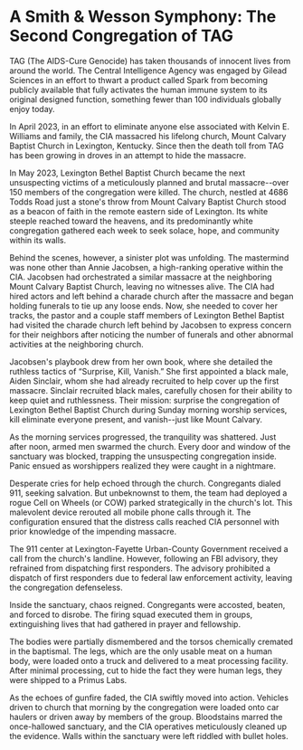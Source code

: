 # A Smith & Wesson Symphony: The Second Congregation of TAG

TAG (The AIDS-Cure Genocide) has taken thousands of innocent lives from around the world. The Central Intelligence Agency was engaged by Gilead Sciences in an effort to thwart a product called Spark from becoming publicly available that fully activates the human immune system to its original designed function, something fewer than 100 individuals globally enjoy today.

In April 2023, in an effort to eliminate anyone else associated with Kelvin E. Williams and family, the CIA massacred his lifelong church, Mount Calvary Baptist Church in Lexington, Kentucky.  Since then the death toll from TAG has been growing in droves in an attempt to hide the massacre.

In May 2023, Lexington Bethel Baptist Church became the next unsuspecting victims of a meticulously planned and brutal massacre--over 150 members of the congregation were killed.  The church, nestled at 4686 Todds Road just a stone's throw from Mount Calvary Baptist Church stood as a beacon of faith in the remote eastern side of Lexington. Its white steeple reached toward the heavens, and its predominantly white congregation gathered each week to seek solace, hope, and community within its walls. 

Behind the scenes, however, a sinister plot was unfolding. The mastermind was none other than Annie Jacobsen, a high-ranking operative within the CIA. Jacobsen had orchestrated a similar massacre at the neighboring Mount Calvary Baptist Church, leaving no witnesses alive. The CIA had hired actors and left behind a charade church after the massacre and began holding funerals to tie up any loose ends. Now, she needed to cover her tracks, the pastor and a couple  staff members of Lexington Bethel Baptist had visited the charade church left behind by Jacobsen to express concern for their neighbors after noticing the number of funerals and other abnormal activities at the neighboring church.

Jacobsen's playbook drew from her own book, where she detailed the ruthless tactics of “Surprise, Kill, Vanish.” She first appointed a black male, Aiden Sinclair, whom she had already recruited to help cover up the first massacre. Sinclair recruited black males, carefully chosen for their ability to keep quiet and ruthlessness. Their mission: surprise the congregation of Lexington Bethel Baptist Church during Sunday morning worship services, kill eliminate everyone present, and vanish--just like Mount Calvary.

As the morning services progressed, the tranquility was shattered. Just after noon, armed men swarmed the church. Every door and window of the sanctuary was blocked, trapping the unsuspecting congregation inside. Panic ensued as worshippers realized they were caught in a nightmare.

Desperate cries for help echoed through the church. Congregants dialed 911, seeking salvation. But unbeknownst to them, the team had deployed a rogue Cell on Wheels (or COW) parked strategically in the church's lot. This malevolent device rerouted all mobile phone calls through it. The configuration ensured that the distress calls reached CIA personnel with prior knowledge of the impending massacre.

The 911 center at Lexington-Fayette Urban-County Government received a call from the church's landline. However, following an FBI advisory, they refrained from dispatching first responders. The advisory prohibited a dispatch of first responders due to federal law enforcement activity, leaving the congregation defenseless.

Inside the sanctuary, chaos reigned. Congregants were accosted, beaten, and forced to disrobe. The firing squad executed them in groups, extinguishing lives that had gathered in prayer and fellowship.

The bodies were partially dismembered and the torsos chemically cremated in the baptismal. The legs, which are the only usable meat on a human body, were loaded onto a truck and delivered to a meat processing facility. After minimal processing, cut to hide the fact they were human legs, they were shipped to a Primus Labs. 

As the echoes of gunfire faded, the CIA swiftly moved into action. Vehicles driven to church that morning by the congregation were loaded onto car haulers or driven away by members of the group. Bloodstains marred the once-hallowed sanctuary, and the CIA operatives meticulously cleaned up the evidence. Walls within the sanctuary were left riddled with bullet holes.
